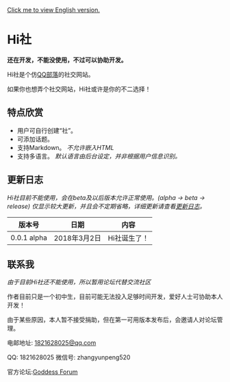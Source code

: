 [Click me to view English version.](en.readme.md)

# Hi社 #

**还在开发，不能没使用，不过可以协助开发。**

Hi社是个仿[QQ部落](http://buluo.qq.com)的社交网站。

如果你也想弄个社交网站，Hi社或许是你的不二选择！

## 特点欣赏 ##

* 用户可自行创建“社”。
* 可添加话题。
* 支持Markdown。 *不允许嵌入HTML*
* 支持多语言。 *默认语言由后台设定，并非根据用户信息识别。*

## 更新日志 ##

*Hi社目前不能使用，会在beta及以后版本允许正常使用。(alpha -> beta -> release)*
*仅显示较大更新，并且会不定期省略，详细更新请查看[更新日志](logs.md)。*

版本号 | 日期 | 内容
:---: | :---: | :---:
0.0.1 alpha | 2018年3月2日 | Hi社诞生了！

## 联系我 ##

*由于目前Hi社还不能使用，所以暂用论坛代替交流社区*

作者目前只是一个初中生，目前可能无法投入足够时间开发，爱好人士可协助本人开发！

由于某些原因，本人暂不接受捐助，但在第一可用版本发布后，会邀请人对论坛管理。

电邮地址: [1821628025@qq.com](mailto:1821628025@qq.com)

QQ: 1821628025  微信号: zhangyunpeng520

官方论坛:[Goddess Forum](https://goddessforum.com)
